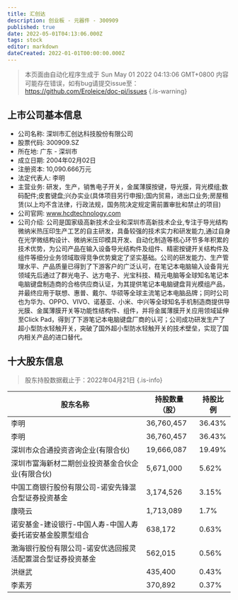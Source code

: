 ```yaml
---
title: 汇创达
description: 创业板 - 元器件 - 300909
published: true
date: 2022-05-01T04:13:06.000Z
tags: stock
editor: markdown
dateCreated: 2022-01-01T00:00:00.000Z
---
```


> 本页面由自动化程序生成于 Sun May 01 2022 04:13:06 GMT+0800
> 内容可能存在错误，如有bug请提交issue至：https://github.com/Eroleice/doc-pi/issues
{.is-warning}

## 上市公司基本信息
- 公司名称: 深圳市汇创达科技股份有限公司
- 股票代码: 300909.SZ
- 所在地: 广东 - 深圳市
- 成立日期: 2004年02月02日
- 注册资本: 10,090.666万元
- 法定代表人: 李明
- 主营业务: 研发，生产，销售电子开关，金属薄膜按键，导光膜，背光模组;数码配件;皮套键盘;兴办实业(具体项目另行申报);国内贸易，进出口业务;房屋租赁(以上均不含法律，行政法规，国务院决定规定需前置审批和禁止的项目)
- 公司官网: www.hcdtechnology.com
- 公司介绍: 公司是国家级高新技术企业和深圳市高新技术企业,专注于导光结构微纳米热压印生产工艺的自主研发，具备较强的技术实力和研发能力,通过自身在光学微结构设计、微纳米压印模具开发、自动化制造等核心环节多年积累的技术优势，为公司产品在输入设备导光结构件及组件、精密按键开关结构件及组件等细分业务领域取得竞争优势奠定了坚实基础。公司的研发能力、生产管理水平、产品质量已得到了下游客户的广泛认可，在笔记本电脑输入设备背光领域先后通过了群光电子、达方电子、光宝科技、精元电脑等全球知名笔记本电脑键盘制造商的合格供应商认证，为其提供笔记本电脑键盘背光模组产品，并最终应用于联想、惠普、戴尔、华硕等全球主流笔记本电脑品牌；同时公司也为华为、OPPO、VIVO、诺基亚、小米、中兴等全球知名手机制造商提供导光膜、金属薄膜开关等功能性结构件、组件，并将金属薄膜开关应用领域延伸至Click Pad，得到了下游笔记本电脑键盘厂商的认可；公司成功研发生产了超小型防水轻触开关，突破了国外超小型防水轻触开关的技术壁垒，实现了国内相关产品的进口替代。


## 十大股东信息
> 股东持股数据截止于：2022年04月21日
{.is-info}

| 股东名称 | 持股数量（股） | 持股比例 |
| --- | --- | --- |
| 李明 | 36,760,457 | 36.43% |
| 李明 | 36,760,457 | 36.43% |
| 深圳市众合通投资咨询企业(有限合伙) | 19,666,087 | 19.49% |
| 深圳市富海新材二期创业投资基金合伙企业(有限合伙) | 5,671,000 | 5.62% |
| 中国工商银行股份有限公司-诺安先锋混合型证券投资基金 | 3,174,526 | 3.15% |
| 康晓云 | 1,713,089 | 1.7% |
| 诺安基金-建设银行-中国人寿-中国人寿委托诺安基金股票型组合 | 638,172 | 0.63% |
| 渤海银行股份有限公司-诺安优选回报灵活配置混合型证券投资基金 | 562,015 | 0.56% |
| 洪继武 | 435,400 | 0.43% |
| 李素芳 | 370,892 | 0.37% |




